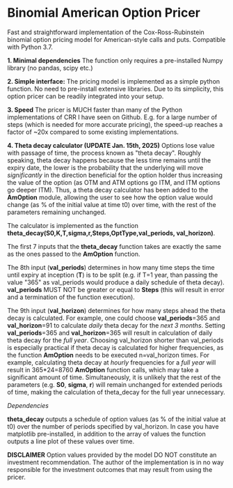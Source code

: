 # Binomial American Option Pricer
Fast and straightforward implementation of the Cox-Ross-Rubinstein binomial option pricing model for American-style calls and puts.
Compatible with Python 3.7.

**1. Minimal dependencies**
   The function only requires a pre-installed Numpy library (no pandas, scipy etc.)

**2. Simple interface:**
   The  pricing model is implemented as a simple python function. No need to pre-install extensive libraries.
   Due to its simplicity, this option pricer can be readily integrated into your setup.
   
**3. Speed**
   The pricer is MUCH faster than many of the Python implementations of CRR I have seen on Github. 
   E.g. for a large number of steps (which is needed for more accurate pricing), the speed-up reaches a factor of ~20x compared to some existing implementations.

**4. Theta decay calculator (UPDATE Jan. 15th, 2025)**
Options lose value with passage of time, the process known as "theta decay". Roughly speaking, theta decay happens because the less time remains until the expiry date, the lower is the probability that the underlying will move _significantly_ in the direction beneficial for the option holder thus increasing the value of the option (as OTM and ATM options go ITM, and ITM options go deeper ITM). 
Thus, a theta decay calculator has been added to the **AmOption** module, allowing the user to see how the option value would change (as % of the initial value at time t0) over time, with the rest of the parameters remaining unchanged.

The calculator is implemented as the function **theta_decay(S0,K,T,sigma,r,Steps,OptType,val_periods, val_horizon)**.

The first 7 inputs that the **theta_decay** function takes are exactly the same as the ones passed to the **AmOption** function.

The 8th input (**val_periods**) determines in how many time steps the time until expiry at inception (**T**) is to be split (e.g. if T=1 year, than passing the value "365" as val_periods would produce a daily schedule of theta decay). **val_periods** MUST NOT be greater or equal to **Steps** (this will result in error and a termination of the function execution).

The 9th input (**val_horizon**) determines for how many steps ahead the theta decay is calculated. For example, one could choose **val_periods**=365 and **val_horizon**=91 to calculate _daily_ theta decay for the _next 3 months_. Setting **val_periods**=365 and **val_horizon**=365 will result in calculation of daily theta decay for the _full year_. Choosing val_horizon shorter than val_periods is especially practical if theta decay is calculated for higher frequencies, as the function **AmOption** needs to be executed n=val_horizon times. For example, calculating theta decay at _hourly_ frequencies for a _full year_ will result in 365*24=8760 **AmOption** function calls, which may take a significant amount of time. Simultaneously, it is unlikely that the rest of the parameters (e.g. **S0**, **sigma**, **r**) will remain unchanged for extended periods of time, making the calculation of theta_decay for the full year unnecessary.

_Dependencies_ 

**theta_decay** outputs a schedule of option values (as % of the initial value at t0) over the number of periods specified by val_horizon. In case you have matplotlib pre-installed, in addition to the array of values the function outputs a line plot of these values over time.

**DISCLAIMER**
Option values provided by the model DO NOT constitute an investment recommendation. The author of the implementation is in no way responsible for the investment outcomes that may result from using the pricer.
